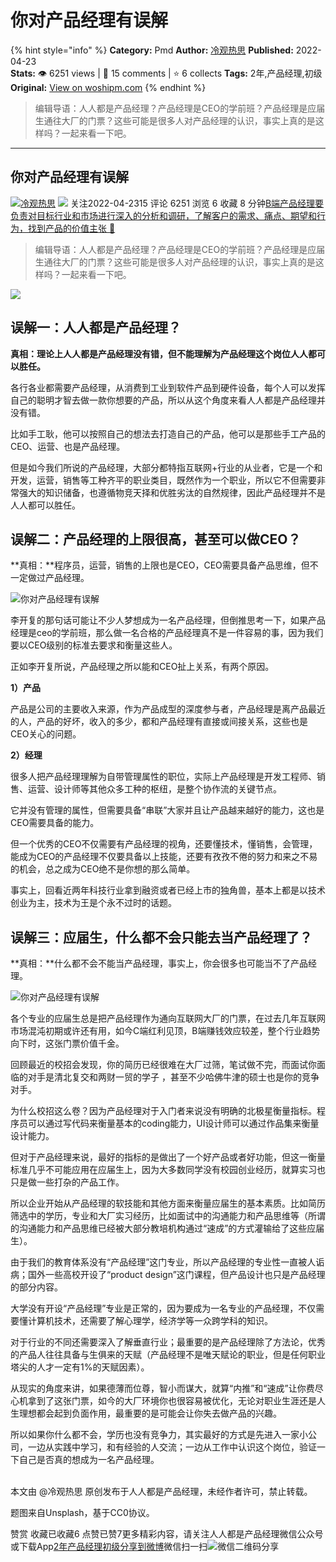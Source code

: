 # 你对产品经理有误解
{% hint style="info" %}
**Category:** Pmd
**Author:** [冷观热思](https://www.woshipm.com/u/1122099)
**Published:** 2022-04-23  
**Stats:** 👁️ 6251 views | 💬 15 comments | ⭐ 6 collects
**Tags:** 2年,产品经理,初级
**Original:** [View on woshipm.com](https://www.woshipm.com/pmd/5407507.html)
{% endhint %}
> 编辑导语：人人都是产品经理？产品经理是CEO的学前班？产品经理是应届生通往大厂的门票？这些可能是很多人对产品经理的认识，事实上真的是这样吗？一起来看一下吧。

---

## 你对产品经理有误解

[![](https://image.woshipm.com/wp-files/2022/04/TXWVhgP6jplg92nq9Phk.png!/both/72x72)](https://www.woshipm.com/u/1122099)[冷观热思](https://www.woshipm.com/u/1122099) ![](https://static.woshipm.com/tag/1101_1@2x.png) 关注2022-04-2315 评论 6251 浏览 6 收藏 8 分钟[B端产品经理要负责对目标行业和市场进行深入的分析和调研，了解客户的需求、痛点、期望和行为，找到产品的价值主张 🔗](https://ke.qidianla.com/courses/bcpm)

> 编辑导语：人人都是产品经理？产品经理是CEO的学前班？产品经理是应届生通往大厂的门票？这些可能是很多人对产品经理的认识，事实上真的是这样吗？一起来看一下吧。

![](https://image.woshipm.com/wp-files/2022/04/Cgc6hcF5C28OZ1XRUl82.jpg)

## 误解一：人人都是产品经理？

**真相：**理论上人人都是产品经理没有错，但不能理解为产品经理这个岗位人人都可以胜任**。**

各行各业都需要产品经理，从消费到工业到软件产品到硬件设备，每个人可以发挥自己的聪明才智去做一款你想要的产品，所以从这个角度来看人人都是产品经理并没有错。

比如手工耿，他可以按照自己的想法去打造自己的产品，他可以是那些手工产品的CEO、运营、也是产品经理。

但是如今我们所说的产品经理，大部分都特指互联网+行业的从业者，它是一个和开发，运营，销售等工种齐平的职业类目，既然作为一个职业，所以它不但需要非常强大的知识储备，也遵循物竞天择和优胜劣汰的自然规律，因此产品经理并不是人人都可以胜任。

## 误解二：产品经理的上限很高，甚至可以做CEO？

**真相：**程序员，运营，销售的上限也是CEO，CEO需要具备产品思维，但不一定做过产品经理。

![你对产品经理有误解](https://image.woshipm.com/wp-files/2022/04/8PopIl3JyowEXBZzuqcz.png)

李开复的那句话可能让不少人梦想成为一名产品经理，但倒推思考一下，如果产品经理是ceo的学前班，那么做一名合格的产品经理真不是一件容易的事，因为我们要以CEO级别的标准去要求和衡量这些人。

正如李开复所说，产品经理之所以能和CEO扯上关系，有两个原因。

**1）产品**

产品是公司的主要收入来源，作为产品成型的深度参与者，产品经理是离产品最近的人，产品的好坏，收入的多少，都和产品经理有直接或间接关系，这些也是CEO关心的问题。

**2）经理**

很多人把产品经理理解为自带管理属性的职位，实际上产品经理是开发工程师、销售、运营、设计师等其他众多工种的枢纽，是整个协作流的关键节点。

它并没有管理的属性，但需要具备“串联”大家并且让产品越来越好的能力，这也是CEO需要具备的能力。

但一个优秀的CEO不仅需要有产品经理的视角，还要懂技术，懂销售，会管理，能成为CEO的产品经理不仅要具备以上技能，还要有孜孜不倦的努力和来之不易的机会，总之成为CEO绝不是你想的那么简单。

事实上，回看近两年科技行业拿到融资或者已经上市的独角兽，基本上都是以技术创业为主，技术为王是个永不过时的话题。

## 误解三：应届生，什么都不会只能去当产品经理了？

**真相：**什么都不会不能当产品经理，事实上，你会很多也可能当不了产品经理。

![你对产品经理有误解](https://image.woshipm.com/wp-files/2022/04/vIGfepyATvhRu1ONzIqE.png)

各个专业的应届生总是把产品经理作为通向互联网大厂的门票，在过去几年互联网市场混沌初期或许还有用，如今C端红利见顶，B端赚钱效应较差，整个行业趋势向下时，这张门票价值千金。

回顾最近的校招会发现，你的简历已经很难在大厂过筛，笔试做不完，而面试你面临的对手是清北复交和两财一贸的学子 ，甚至不少哈佛牛津的硕士也是你的竞争对手。

为什么校招这么卷？因为产品经理对于入门者来说没有明确的北极星衡量指标。程序员可以通过写代码来衡量基本的coding能力，UI设计师可以通过作品集来衡量设计能力。

但对于产品经理来说，最好的指标的是做出了一个好产品或者好功能，但这一衡量标准几乎不可能应用在应届生上，因为大多数同学没有校园创业经历，就算实习也只是做一些打杂的产品工作。

所以企业开始从产品经理的软技能和其他方面来衡量应届生的基本素质。比如简历筛选中的学历，专业和大厂实习经历，比如面试中的沟通能力和产品思维等（所谓的沟通能力和产品思维已经被大部分教培机构通过“速成”的方式灌输给了这些应届生）。

由于我们的教育体系没有“产品经理”这门专业，所以产品经理的专业性一直被人诟病；国外一些高校开设了“product design”这门课程，但产品设计也只是产品经理的部分内容。

大学没有开设“产品经理”专业是正常的，因为要成为一名专业的产品经理，不仅需要懂计算机技术，还需要了解心理学，经济学等一众跨学科的知识。

对于行业的不同还需要深入了解垂直行业；最重要的是产品经理除了方法论，优秀的产品人往往具备与生俱来的天赋（产品经理不是唯天赋论的职业，但是任何职业塔尖的人才一定有1%的天赋因素）。

从现实的角度来讲，如果德薄而位尊，智小而谋大，就算“内推”和“速成”让你费尽心机拿到了这张门票，如今的大厂环境你也很容易被优化，无论对职业生涯还是人生理想都会起到负面作用，最重要的是可能会让你失去做产品的兴趣。

所以如果你什么都不会，学历也没有竞争力，其实最好的方式是先进入一家小公司，一边从实践中学习，和有经验的人交流；一边从工作中认识这个岗位，验证一下自己是否真的想成为一名产品经理。  
 

本文由 @冷观热思 原创发布于人人都是产品经理，未经作者许可，禁止转载。

题图来自Unsplash，基于CC0协议。

赞赏 收藏已收藏6 点赞已赞7更多精彩内容，请关注人人都是产品经理微信公众号或下载App[2年](https://www.woshipm.com/tag/2%e5%b9%b4)[产品经理](https://www.woshipm.com/tag/pmd)[初级](https://www.woshipm.com/tag/%e5%88%9d%e7%ba%a7)[分享到微博](https://service.weibo.com/share/share.php?appkey=2775287854&title=你对产品经理有误解&url=https://www.woshipm.com/pmd/5407507.html&pic=https://image.woshipm.com/wp-files/2022/04/Cgc6hcF5C28OZ1XRUl82.jpg)微信扫一扫![微信二维码](https://api.pwmqr.com/qrcode/create/?url=https://www.woshipm.com/pmd/5407507.html)分享